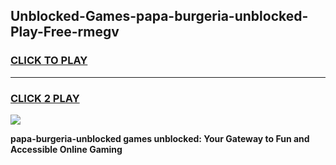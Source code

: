 
## Unblocked-Games-papa-burgeria-unblocked-Play-Free-rmegv
<h3>
<a href="https://premium76.site?title=papa-burgeria-unblocked&ref=10A">CLICK TO PLAY</a></h3>
<hr>

<h3>
<a href="https://premium76.site?title=papa-burgeria-unblocked&ref=10A">CLICK 2 PLAY</a>
  
</h3>

<a href="https://premium76.site?title=papa-burgeria-unblocked&ref=10A"><img src="https://clearcache.store/games.png"></a>


**papa-burgeria-unblocked games unblocked: Your Gateway to Fun and Accessible Online Gaming**
